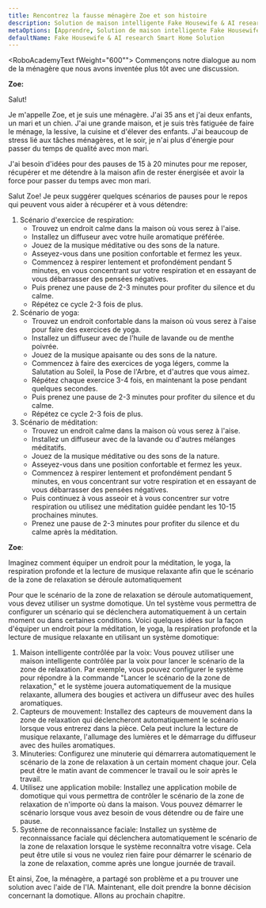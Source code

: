 ```yaml
---
title: Rencontrez la fausse ménagère Zoe et son histoire
description: Solution de maison intelligente Fake Housewife & AI research
metaOptions: [Apprendre, Solution de maison intelligente Fake Housewife & AI research]
defaultName: Fake Housewife & AI research Smart Home Solution
---
```


<LessonImages imageClasses="mb"  src='fake-housewife-and-ai-research-smart-home-solution/lesson-2-banner.png' alt="fake housewife ai" />

<RoboAcademyText fWeight="600"">
Commençons notre dialogue au nom de la ménagère que nous avons inventée plus tôt avec une discussion.
</RoboAcademyText>

<RoboAcademyDialog >

**Zoe:**

Salut!

Je m'appelle Zoe, et je suis une ménagère. J'ai 35 ans et j'ai deux enfants, un mari et un chien. J'ai une grande maison, et je suis très fatiguée de faire le ménage, la lessive, la cuisine et d'élever des enfants. J'ai beaucoup de stress lié aux tâches ménagères, et le soir, je n'ai plus d'énergie pour passer du temps de qualité avec mon mari.

J'ai besoin d'idées pour des pauses de 15 à 20 minutes pour me reposer, récupérer et me détendre à la maison afin de rester énergisée et avoir la force pour passer du temps avec mon mari.


</RoboAcademyDialog>



<RoboAcademyDialog>

<ChatGPT/>

Salut Zoe! Je peux suggérer quelques scénarios de pauses pour le repos qui peuvent vous aider à récupérer et à vous détendre:

1. Scénario d'exercice de respiration:
    - Trouvez un endroit calme dans la maison où vous serez à l'aise.
    - Installez un diffuseur avec votre huile aromatique préférée.
    - Jouez de la musique méditative ou des sons de la nature.
    - Asseyez-vous dans une position confortable et fermez les yeux.
    - Commencez à respirer lentement et profondément pendant 5 minutes, en vous concentrant sur votre respiration et en essayant de vous débarrasser des pensées négatives.
    - Puis prenez une pause de 2-3 minutes pour profiter du silence et du calme.
    - Répétez ce cycle 2-3 fois de plus.
2. Scénario de yoga:
    - Trouvez un endroit confortable dans la maison où vous serez à l'aise pour faire des exercices de yoga.
    - Installez un diffuseur avec de l'huile de lavande ou de menthe poivrée.
    - Jouez de la musique apaisante ou des sons de la nature.
    - Commencez à faire des exercices de yoga légers, comme la Salutation au Soleil, la Pose de l'Arbre, et d'autres que vous aimez.
    - Répétez chaque exercice 3-4 fois, en maintenant la pose pendant quelques secondes.
    - Puis prenez une pause de 2-3 minutes pour profiter du silence et du calme.
    - Répétez ce cycle 2-3 fois de plus.
3. Scénario de méditation:
    - Trouvez un endroit calme dans la maison où vous serez à l'aise.
    - Installez un diffuseur avec de la lavande ou d'autres mélanges méditatifs.
    - Jouez de la musique méditative ou des sons de la nature.
    - Asseyez-vous dans une position confortable et fermez les yeux.
    - Commencez à respirer lentement et profondément pendant 5 minutes, en vous concentrant sur votre respiration et en essayant de vous débarrasser des pensées négatives.
    - Puis continuez à vous asseoir et à vous concentrer sur votre respiration ou utilisez une méditation guidée pendant les 10-15 prochaines minutes.
    - Prenez une pause de 2-3 minutes pour profiter du silence et du calme après la méditation.

</RoboAcademyDialog>

<RoboAcademyDialog>

**Zoe**:

Imaginez comment équiper un endroit pour la méditation, le yoga, la respiration profonde et la lecture de musique relaxante afin que le scénario de la zone de relaxation se déroule automatiquement

</RoboAcademyDialog>

<RoboAcademyDialog>

<ChatGPT/>

Pour que le scénario de la zone de relaxation se déroule automatiquement, vous devez utiliser un systme domotique. Un tel système vous permettra de configurer un scénario qui se déclenchera automatiquement à un certain moment ou dans certaines conditions. Voici quelques idées sur la façon d'équiper un endroit pour la méditation, le yoga, la respiration profonde et la lecture de musique relaxante en utilisant un système domotique:

1. Maison intelligente contrôlée par la voix: Vous pouvez utiliser une maison intelligente contrôlée par la voix pour lancer le scénario de la zone de relaxation. Par exemple, vous pouvez configurer le système pour répondre à la commande "Lancer le scénario de la zone de relaxation," et le système jouera automatiquement de la musique relaxante, allumera des bougies et activera un diffuseur avec des huiles aromatiques.
2. Capteurs de mouvement: Installez des capteurs de mouvement dans la zone de relaxation qui déclencheront automatiquement le scénario lorsque vous entrerez dans la pièce. Cela peut inclure la lecture de musique relaxante, l'allumage des lumières et le démarrage du diffuseur avec des huiles aromatiques.
3. Minuteries: Configurez une minuterie qui démarrera automatiquement le scénario de la zone de relaxation à un certain moment chaque jour. Cela peut être le matin avant de commencer le travail ou le soir après le travail.
4. Utilisez une application mobile: Installez une application mobile de domotique qui vous permettra de contrôler le scénario de la zone de relaxation de n'importe où dans la maison. Vous pouvez démarrer le scénario lorsque vous avez besoin de vous détendre ou de faire une pause.
5. Système de reconnaissance faciale: Installez un système de reconnaissance faciale qui déclenchera automatiquement le scénario de la zone de relaxation lorsque le système reconnaîtra votre visage. Cela peut être utile si vous ne voulez rien faire pour démarrer le scénario de la zone de relaxation, comme après une longue journée de travail.

</RoboAcademyDialog>

<RoboAcademyText>

Et ainsi, Zoe, la ménagère, a partagé son problème et a pu trouver une solution avec l'aide de l'IA. Maintenant, elle doit prendre la bonne décision concernant la domotique. Allons au prochain chapitre.

</RoboAcademyText>